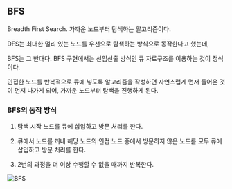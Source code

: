 ## BFS

Breadth First Search. 가까운 노드부터 탐색하는 알고리즘이다.

DFS는 최대한 멀리 있는 노드를 우선으로 탐색하는 방식으로 동작한다고 했는데,

BFS는 그 반대다. BFS 구현에서는 선입선출 방식인 큐 자료구조를 이용하는 것이 정석이다.

인접한 노드를 반복적으로 큐에 넣도록 알고리즘을 작성하면 자연스럽게 먼저 들어온 것이 먼저 나가게 되어, 가까운 노드부터 탐색을 진행하게 된다.

### BFS의 동작 방식

1. 탐색 시작 노드를 큐에 삽입하고 방문 처리를 한다.

2. 큐에서 노드를 꺼내 해당 노드의 인접 노드 중에서 방문하지 않은 노드를 모두 큐에 삽입하고 방문 처리를 한다.

3. 2번의 과정을 더 이상 수행할 수 없을 때까지 반복한다.

![BFS](https://user-images.githubusercontent.com/102349522/210329162-402955f8-f0e9-4f33-9598-bd0631b97197.gif)
